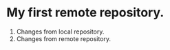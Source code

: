 # My first remote repository.

1. Changes from local repository.
2. Changes from remote repository.
